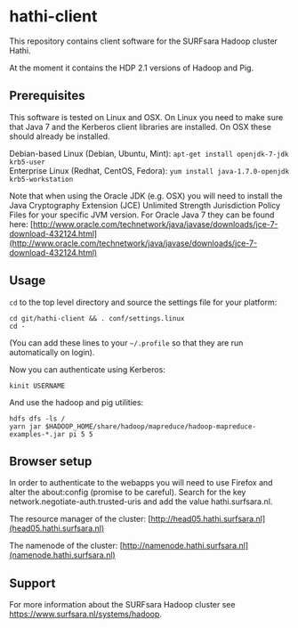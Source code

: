 hathi-client
============

This repository contains client software for the SURFsara Hadoop cluster Hathi.

At the moment it contains the HDP 2.1 versions of Hadoop and Pig.

Prerequisites
-------------

This software is tested on Linux and OSX. On Linux you need to make sure that Java 7 and the Kerberos client libraries are installed. On OSX these should already be installed. 

Debian-based Linux (Debian, Ubuntu, Mint): `apt-get install openjdk-7-jdk krb5-user`  
Enterprise Linux (Redhat, CentOS, Fedora): `yum install java-1.7.0-openjdk krb5-workstation`

Note that when using the Oracle JDK (e.g. OSX) you will need to install the Java Cryptography Extension (JCE) Unlimited Strength Jurisdiction Policy Files for your specific JVM version. For Oracle Java 7 they can be found here: [http://www.oracle.com/technetwork/java/javase/downloads/jce-7-download-432124.html](http://www.oracle.com/technetwork/java/javase/downloads/jce-7-download-432124.html)

Usage
-----

`cd` to the top level directory and source the settings file for your platform:

    cd git/hathi-client && . conf/settings.linux
    cd -

(You can add these lines to your `~/.profile` so that they are run automatically on login).

Now you can authenticate using Kerberos:

    kinit USERNAME

And use the hadoop and pig utilities:

    hdfs dfs -ls /
    yarn jar $HADOOP_HOME/share/hadoop/mapreduce/hadoop-mapreduce-examples-*.jar pi 5 5

Browser setup
-------------

In order to authenticate to the webapps you will need to use Firefox and alter the about:config (promise to be careful). Search for the key network.negotiate-auth.trusted-uris and add the value hathi.surfsara.nl.

The resource manager of the cluster: [http://head05.hathi.surfsara.nl](head05.hathi.surfsara.nl)

The namenode of the cluster: [http://namenode.hathi.surfsara.nl](namenode.hathi.surfsara.nl)


Support
-------

For more information about the SURFsara Hadoop cluster see <https://www.surfsara.nl/systems/hadoop>.
